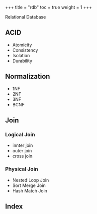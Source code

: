 +++
title  = "rdb"
toc    = true
weight = 1
+++

Relational Database

## ACID
- Atomicity
- Consistency
- Isolation
- Durability

## Normalization
- 1NF
- 2NF
- 3NF
- BCNF

## Join
### Logical Join
- innter join
- outer join
- cross join

### Physical Join
- Nested Loop Join
- Sort Merge Join
- Hash Match Join

## Index
